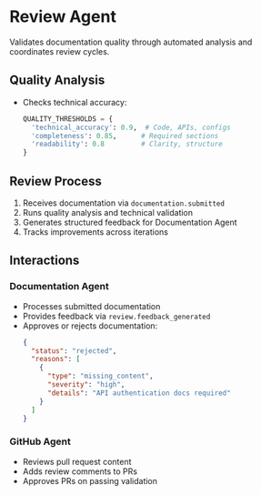 # Review Agent

Validates documentation quality through automated analysis and coordinates review cycles.

## Quality Analysis
- Checks technical accuracy:
  ```python
  QUALITY_THRESHOLDS = {
    'technical_accuracy': 0.9,  # Code, APIs, configs
    'completeness': 0.85,      # Required sections
    'readability': 0.8         # Clarity, structure
  }
  ```
  
## Review Process 
1. Receives documentation via `documentation.submitted`
2. Runs quality analysis and technical validation
3. Generates structured feedback for Documentation Agent
4. Tracks improvements across iterations

## Interactions

### Documentation Agent
- Processes submitted documentation
- Provides feedback via `review.feedback_generated`
- Approves or rejects documentation:
  ```json
  {
    "status": "rejected",
    "reasons": [
      {
        "type": "missing_content",
        "severity": "high",
        "details": "API authentication docs required"
      }
    ]
  }
  ```

### GitHub Agent
- Reviews pull request content
- Adds review comments to PRs
- Approves PRs on passing validation